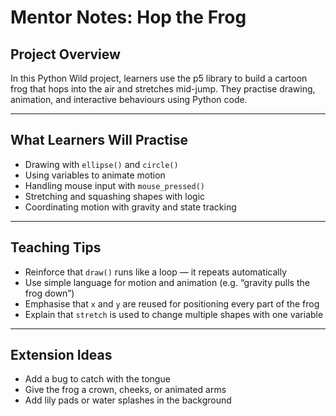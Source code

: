 # Mentor Notes: Hop the Frog

## Project Overview

In this Python Wild project, learners use the p5 library to build a cartoon frog that hops into the air and stretches mid-jump. They practise drawing, animation, and interactive behaviours using Python code.

---

## What Learners Will Practise

- Drawing with `ellipse()` and `circle()`
- Using variables to animate motion
- Handling mouse input with `mouse_pressed()`
- Stretching and squashing shapes with logic
- Coordinating motion with gravity and state tracking

---

## Teaching Tips

- Reinforce that `draw()` runs like a loop — it repeats automatically
- Use simple language for motion and animation (e.g. “gravity pulls the frog down”)
- Emphasise that `x` and `y` are reused for positioning every part of the frog
- Explain that `stretch` is used to change multiple shapes with one variable

---

## Extension Ideas

- Add a bug to catch with the tongue
- Give the frog a crown, cheeks, or animated arms
- Add lily pads or water splashes in the background
